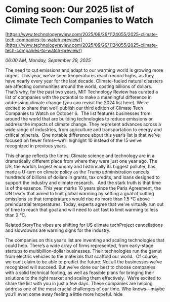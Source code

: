 # Coming soon: Our 2025 list of Climate Tech Companies to Watch

[https://www.technologyreview.com/2025/09/29/1124055/2025-climate-tech-companies-to-watch-preview/](https://www.technologyreview.com/2025/09/29/1124055/2025-climate-tech-companies-to-watch-preview/)

*06:00 AM, Monday, September 29, 2025*

The need to cut emissions and adapt to our warming world is growing more urgent. This year, we’ve seen temperatures reach record highs, as they have nearly every year for the last decade. Climate-fueled natural disasters are affecting communities around the world, costing billions of dollars.  That’s why, for the past two years, MIT Technology Review has curated a list of companies with the potential to make a meaningful difference in addressing climate change (you can revisit the 2024 list here). We’re excited to share that we’ll publish our third edition of Climate Tech Companies to Watch on October 6.   The list features businesses from around the world that are building technologies to reduce emissions or address the impacts of climate change. They represent advances across a wide range of industries, from agriculture and transportation to energy and critical minerals.  One notable difference about this year’s list is that we’ve focused on fewer firms—we’ll highlight 10 instead of the 15 we’ve recognized in previous years.

This change reflects the times: Climate science and technology are in a dramatically different place from where they were just one year ago. The US, the world’s largest economy and historically its biggest polluter, has made a U-turn on climate policy as the Trump administration cancels hundreds of billions of dollars in grants, tax credits, and loans designed to support the industry and climate research.   And the stark truth is that time is of the essence. This year marks 10 years since the Paris Agreement, the UN treaty that aimed to limit global warming by setting a goal of cutting emissions so that temperatures would rise no more than 1.5 °C above preindustrial temperatures. Today, experts agree that we’ve virtually run out of time to reach that goal and will need to act fast to limit warming to less than 2 °C.

Related StoryThe vibes are shifting for US climate techProject cancellations and slowdowns are warning signs for the industry.

The companies on this year’s list are inventing and scaling technologies that could help. There’s a wide array of firms represented, from early-stage startups to multibillion-dollar businesses. Their technologies run the gamut from electric vehicles to the materials that scaffold our world.  Of course, we can’t claim to be able to predict the future: Not all the businesses we’ve recognized will succeed. But we’ve done our best to choose companies with a solid technical footing, as well as feasible plans for bringing their solutions to the right market and scaling them effectively.  We’re excited to share the list with you in just a few days. These companies are helping address one of the most crucial challenges of our time. Who knows—maybe you’ll even come away feeling a little more hopeful. hide

